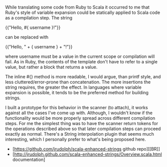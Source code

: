 While translating some code from Ruby to Scala it occurred to me that Ruby's style of variable expansion could be statically applied to Scala code as a compilation step. The string


{{"Hello, #{ username }!"}}

can be replaced with

{{"Hello, " + { username } + "!"}}

where username must be a value in the current scope or compilation will fail. As in Ruby, the contents of the template don't have to refer to a single value, but rather a block that returns a value. 

The inline #{} method is more readable, I would argue, than printf style, and less cluttered/error-prone than concatenation. The more insertions the string requires, the greater the effect. In languages where variable expansion is possible, it tends to be the preferred method for building strings.

I built a prototype for this behavior in the scanner (to attach), it works against all the cases I've come up with. Although, I wouldn't know if the functionality would be more properly spread across different compilation steps. For me the simplest thing was to have the scanner return tokens for the operations described above so that later compilation steps can proceed exactly as normal.
There's a String interpolation plugin that seems much interesting, which I personally prefer to what's being proposed here.

* [https://github.com/jrudolph/scala-enhanced-strings github repo][[BR]]
* [http://jrudolph.github.com/scala-enhanced-strings/Overview.scala.html documentation]
